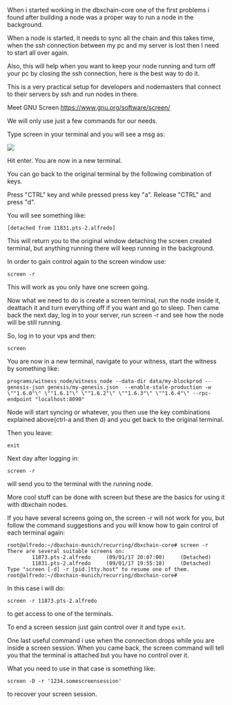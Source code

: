 When i started working in the dbxchain-core one of the first problems i found after building a node was a proper way to run a node in the background.

When a node is started, it needs to sync all the chain and this takes time, when the ssh connection between my pc and my server is lost then I need to start all over again.

Also, this will help when you want to keep your node running and turn off your pc by closing the ssh connection, here is the best way to do it.

This is a very practical setup for developers and nodemasters that connect to their servers by ssh and run nodes in there.

Meet GNU Screen https://www.gnu.org/software/screen/

We will only use just a few commands for our needs.

Type screen in your terminal and you will see a msg as:

![](http://oxarbitrage.com/bs/screen1.png)

Hit enter. You are now in a new terminal.

You can go back to the original terminal by the following combination of keys.

Press "CTRL" key and while pressed press key "a". Release "CTRL" and press "d".

You will see something like:

`[detached from 11831.pts-2.alfredo]`

This will return you to the original window detaching the screen created terminal, but anything running there will keep running in the background.

In order to gain control again to the screen window use:

`screen -r`

This will work as you only have one screen going.

Now what we need to do is create a screen terminal, run the node inside it, deattach it and turn everything off if you want and go to sleep. Then came back the next day, log in to your server, run screen -r and see how the node will be still running.

So, log in to your vps and then:

`screen`

You are now in a new terminal, navigate to your witness, start the witness by something like:

`programs/witness_node/witness_node --data-dir data/my-blockprod --genesis-json genesis/my-genesis.json  --enable-stale-production -w \""1.6.0"\" \""1.6.1"\" \""1.6.2"\" \""1.6.3"\" \""1.6.4"\" --rpc-endpoint "localhost:8090"`

Node will start syncing or whatever, you then use the key combinations explained above(ctrl-a and then d) and you get back to the original terminal.

Then you leave:

`exit`

Next day after logging in:

`screen -r`

will send you to the terminal with the running node.

More cool stuff can be done with screen but these are the basics for using it with dbxchain nodes.

If you have several screens going on, the screen -r will not work for you, but follow the command suggestions and you will know how to gain control of each terminal again:

```
root@alfredo:~/dbxchain-munich/recurring/dbxchain-core# screen -r
There are several suitable screens on:
        11873.pts-2.alfredo     (09/01/17 20:07:00)     (Detached)
        11831.pts-2.alfredo     (09/01/17 19:55:18)     (Detached)
Type "screen [-d] -r [pid.]tty.host" to resume one of them.
root@alfredo:~/dbxchain-munich/recurring/dbxchain-core# 
```

In this case i will do:

`screen -r 11873.pts-2.alfredo`

to get access to one of the terminals.

To end a screen session just gain control over it and type `exit`.

One last useful command i use when the connection drops while you are inside a screen session. When you came back, the screen command will tell you that the terminal is attached but you have no control over it.

What you need to use in that case is something like:

`screen -D -r '1234.somescreensession'`

to recover your screen session.


